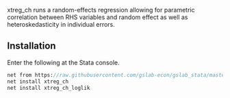 xtreg_ch runs a random-effects regression allowing for parametric correlation 
between RHS variables and random effect as well as heteroskedasticity in 
individual errors.

## Installation

Enter the following at the Stata console.

```stata
net from https://raw.githubusercontent.com/gslab-econ/gslab_stata/master/xtreg_ch/ado
net install xtreg_ch               
net install xtreg_ch_loglik            
```
